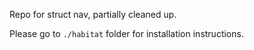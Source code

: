 Repo for struct nav, partially cleaned up.

Please go to `./habitat` folder for installation instructions.
